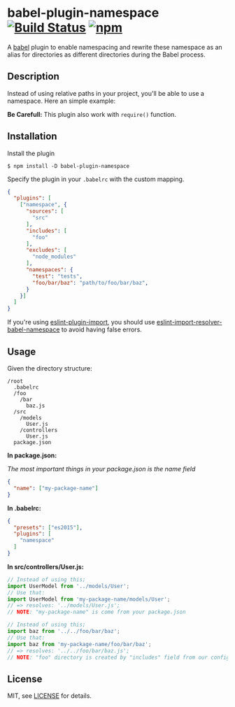 # babel-plugin-namespace [![Build Status][travis-image]][travis-url] [![npm][npm-badge-version]][npm-url]

A [babel](http://babeljs.io) plugin to enable namespacing and rewrite these namespace as an alias for directories as different directories during the Babel process.

## Description

Instead of using relative paths in your project, you'll be able to use a namespace. Here an simple example:

**Be Carefull:** This plugin also work with `require()` function.

## Installation

Install the plugin

```
$ npm install -D babel-plugin-namespace
```

Specify the plugin in your `.babelrc` with the custom mapping.
```json
{
  "plugins": [
    ["namespace", {
      "sources": [
        "src"
      ],
      "includes": [
        "foo"
      ],
      "excludes": [
        "node_modules"
      ],
      "namespaces": {
        "test": "tests",
        "foo/bar/baz": "path/to/foo/bar/baz",
      }
    }]
  ]
}
```

If you're using [eslint-plugin-import][eslint-plugin-import], you should use [eslint-import-resolver-babel-namespace][eslint-babel-namespace] to avoid having false errors.

## Usage

Given the directory structure:

```
/root
  .babelrc
  /foo
    /bar
      baz.js
  /src
    /models
      User.js
    /controllers
      User.js
  package.json
```

**In package.json:**

*The most important things in your package.json is the name field*

```json
{
  "name": ["my-package-name"]
}
```

**In .babelrc:**

```json
{
  "presets": ["es2015"],
  "plugins": [
    "namespace"
  ]
}
```

**In src/controllers/User.js:**

```javascript
// Instead of using this;
import UserModel from '../models/User';
// Use that:
import UserModel from 'my-package-name/models/User';
// => resolves: '../models/User.js';
// NOTE: "my-package-name" is come from your package.json
```

```javascript
// Instead of using this;
import baz from '../../foo/bar/baz';
// Use that:
import baz from 'my-package-name/foo/bar/baz';
// => resolves: '../../foo/bar/baz.js';
// NOTE: "foo" directory is created by "includes" field from our configuration
```

## License

MIT, see [LICENSE](LICENSE) for details.

[npm-badge-version]: https://img.shields.io/npm/v/babel-plugin-namespace.svg
[npm-url]: https://npmjs.com/package/babel-plugin-namespace
[travis-image]: https://travis-ci.org/yudhasetiawan/babel-plugin-namespace.svg?branch=master
[travis-url]: https://travis-ci.org/yudhasetiawan/babel-plugin-namespace
[eslint-babel-namespace]: https://npmjs.com/package/eslint-import-resolver-babel-namespace
[eslint-plugin-import]: https://npmjs.com/package/eslint-plugin-import
